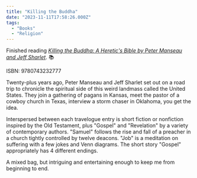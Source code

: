 ```yaml
---
title: "Killing the Buddha"
date: "2023-11-11T17:58:26.000Z"
tags: 
  - "Books"
  - "Religion"
---
```


Finished reading _[Killing the Buddha: A Heretic's Bible by Peter Manseau and Jeff Sharlet](https://micro.blog/books/9780743232777)_. 📚

ISBN: 9780743232777

Twenty-plus years ago, Peter Manseau and Jeff Sharlet set out on a road trip to chronicle the spiritual side of this weird landmass called the United States. They join a gathering of pagans in Kansas, meet the pastor of a cowboy church in Texas, interview a storm chaser in Oklahoma, you get the idea.

Interspersed between each travelogue entry is short fiction or nonfiction inspired by the Old Testament, plus "Gospel" and "Revelation" by a variety of contemporary authors. "Samuel" follows the rise and fall of a preacher in a church tightly controlled by twelve deacons. "Job" is a meditation on suffering with a few jokes and Venn diagrams. The short story "Gospel" appropriately has 4 different endings.

A mixed bag, but intriguing and entertaining enough to keep me from beginning to end.
